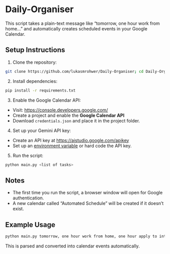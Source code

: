 # Daily-Organiser

This script takes a plain-text message like “tomorrow, one hour work from home…” and automatically creates scheduled events in your Google Calendar.

## Setup Instructions

1. Clone the repository:

```bash
git clone https://github.com/lukasmrohwer/Daily-Organiser; cd Daily-Organiser
```

2. Install dependencies:

```bash
pip install -r requirements.txt
```

3. Enable the Google Calendar API:
- Visit: https://console.developers.google.com/
- Create a project and enable the **Google Calendar API**
- Download `credentials.json` and place it in the project folder.

4. Set up your Gemini API key:
- Create an API key at https://aistudio.google.com/apikey
- Set up an [environment variable](https://ai.google.dev/gemini-api/docs/api-key) or hard code the API key.

5. Run the script:

```bash
python main.py <list of tasks>
```

## Notes
- The first time you run the script, a browser window will open for Google authentication.
- A new calendar called “Automated Schedule” will be created if it doesn’t exist.

## Example Usage
```bash
python main.py tomorrow, one hour work from home, one hour apply to internship, one hour study for java, tutoring 5-6:30
```

This is parsed and converted into calendar events automatically.